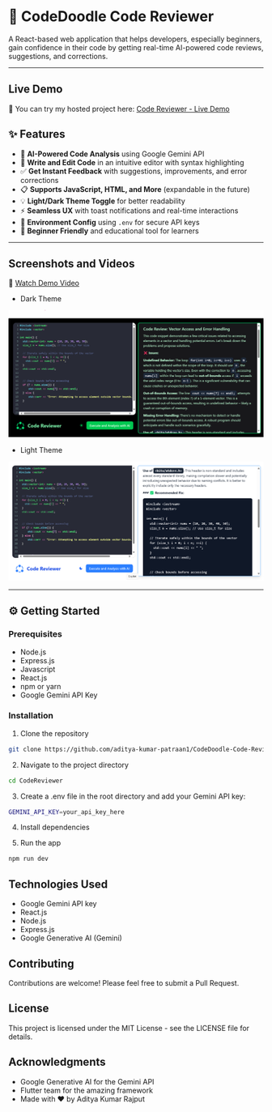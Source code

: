 # 🚀 CodeDoodle Code Reviewer

A React-based web application that helps developers, especially beginners, gain confidence in their code by getting real-time AI-powered code reviews, suggestions, and corrections.

---

## Live Demo

🚀 You can try my hosted project here: [Code Reviewer - Live Demo](https://codedoodle.onrender.com/)

## ✨ Features

- 🧠 **AI-Powered Code Analysis** using Google Gemini API  
- 📝 **Write and Edit Code** in an intuitive editor with syntax highlighting  
- ✅ **Get Instant Feedback** with suggestions, improvements, and error corrections  
- 📋 **Supports JavaScript, HTML, and More** (expandable in the future)  
- 💡 **Light/Dark Theme Toggle** for better readability  
- ⚡ **Seamless UX** with toast notifications and real-time interactions  
- 🔐 **Environment Config** using `.env` for secure API keys  
- 🧪 **Beginner Friendly** and educational tool for learners

---

## Screenshots and Videos
🎥 [Watch Demo Video](https://raw.githubusercontent.com/aditya-kumar-patraan1/CodeReviewer/main/Client/CodeReviwer.mp4)
- Dark Theme
<img src="https://github.com/aditya-kumar-patraan1/CodeReviewer/blob/main/Client/darktheme.png?raw=true" width="600" alt="Dark Theme Screenshot" />

- Light Theme
<img src="https://github.com/aditya-kumar-patraan1/CodeReviewer/blob/main/Client/lighttheme.png?raw=true" width="600" alt="Dark Theme Screenshot" />



---

## ⚙️ Getting Started

### Prerequisites

- Node.js
- Express.js
- Javascript
- React.js
- npm or yarn
- Google Gemini API Key

### Installation

1. Clone the repository
```bash
git clone https://github.com/aditya-kumar-patraan1/CodeDoodle-Code-Reviewer.git
```
2. Navigate to the project directory
```bash
cd CodeReviewer
```
3. Create a .env file in the root directory and add your Gemini API key:
```bash
GEMINI_API_KEY=your_api_key_here
```
4. Install dependencies

5. Run the app
```bash
npm run dev
```

## Technologies Used
- Google Gemini API key
- React.js
- Node.js
- Express.js
- Google Generative AI (Gemini)

## Contributing
Contributions are welcome! Please feel free to submit a Pull Request.

## License
This project is licensed under the MIT License - see the LICENSE file for details.

## Acknowledgments
- Google Generative AI for the Gemini API
- Flutter team for the amazing framework
- Made with ❤️ by Aditya Kumar Rajput
